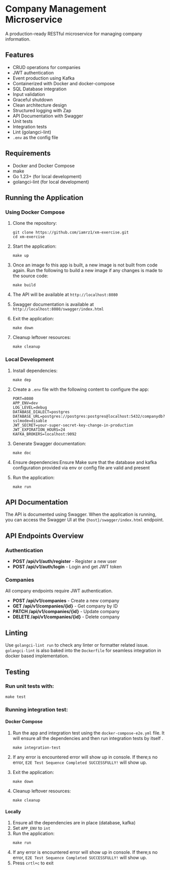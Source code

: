 # Company Management Microservice

A production-ready RESTful microservice for managing company information.

## Features

- CRUD operations for companies
- JWT authentication
- Event production using Kafka
- Containerized with Docker and docker-compose
- SQL Database integration
- Input validation
- Graceful shutdown
- Clean architecture design
- Structured logging with Zap
- API Documentation with Swagger
- Unit tests
- Integration tests
- Lint (golangci-lint)
- `.env` as the config file

## Requirements

- Docker and Docker Compose
- make
- Go 1.23+ (for local development)
- golangci-lint (for local development)

## Running the Application

### Using Docker Compose

1. Clone the repository:
   ```
   git clone https://github.com/iamrz1/xm-exercise.git
   cd xm-exercise
   ```

2. Start the application:
   ```
   make up
   ```

3. Once an image fo this app is built, a new image is not built from code again.
Run the following to build a new image if any changes is made to the source code:
   ```
   make build
   ```

4. The API will be available at `http://localhost:8080`
5. Swagger documentation is available at `http://localhost:8080/swagger/index.html`
6. Exit the application:
   ```
   make down
   ```
7. Cleanup leftover resources:
   ```
   make cleanup
   ```

### Local Development

1. Install dependencies:
   ```
   make dep
   ```

2. Create a `.env` file with the following content to configure the app:
   ```
   PORT=8080
   APP_ENV=dev
   LOG_LEVEL=debug
   DATABASE_DIALECT=postgres
   DATABASE_URL=postgres://postgres:postgres@localhost:5432/companydb?sslmode=disable
   JWT_SECRET=your-super-secret-key-change-in-production
   JWT_EXPIRATION_HOURS=24
   KAFKA_BROKERS=localhost:9092
   ```

3. Generate Swagger documentation:
   ```
   make doc
   ```

4. Ensure dependencies:Ensure 
   Make sure that the database and kafka configuration provided via env or config file are valid and present

5. Run the application:
   ```
   make run
   ```

## API Documentation

The API is documented using Swagger. When the application is running, you can access 
the Swagger UI at the `{host}/swagger/index.html` endpoint.


## API Endpoints Overview

### Authentication

- **POST /api/v1/auth/register** - Register a new user
- **POST /api/v1/auth/login** - Login and get JWT token

### Companies

All company endpoints require JWT authentication.

- **POST /api/v1/companies** - Create a new company
- **GET /api/v1/companies/{id}** - Get company by ID
- **PATCH /api/v1/companies/{id}** - Update company
- **DELETE /api/v1/companies/{id}** - Delete company

## Linting
Use `golangci-lint run` to check any linter or formatter related issue.
`golangci-lint` is also baked into the `Dockerfile` for seamless integration
in docker based implementation.

## Testing

### Run unit tests with:
   ```
   make test
   ```

### Running integration test:

#### Docker Compose
1. Run the app and integration test using the `docker-compose-e2e.yml` file.
It will ensure all the dependencies and then run integration tests by itself .
   ```
   make integration-test
   ```

2. If any error is encountered error will show up in console. If there;s no error,
`E2E Test Sequence Completed SUCCESSFULLY!` will show up.
3. Exit the application:
   ```
   make down
   ```
4. Cleanup leftover resources:
   ```
   make cleanup
   ```

#### Locally

1. Ensure all the dependencies are in place (database, kafka)
2. Set `APP_ENV` to `int`
3. Run the application:
   ```
   make run
   ```
4. If any error is encountered error will show up in console. If there;s no error,
   `E2E Test Sequence Completed SUCCESSFULLY!` will show up.
5. Press `crtl+c` to exit